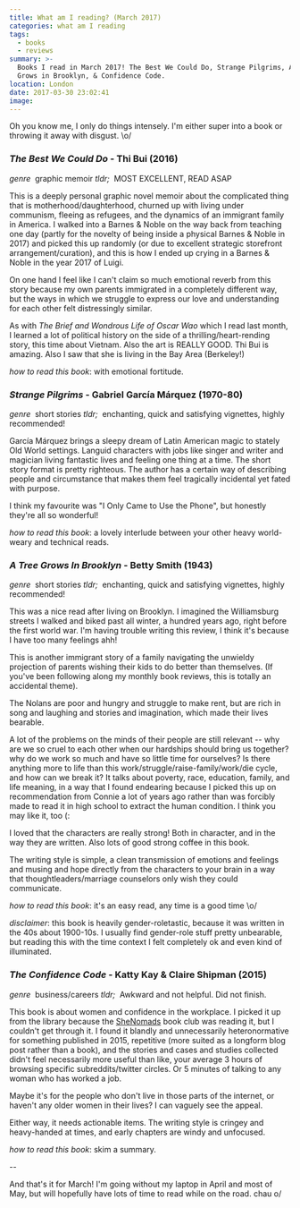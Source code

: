 ```yaml
---
title: What am I reading? (March 2017)
categories: what am I reading
tags:
  - books
  - reviews
summary: >-
  Books I read in March 2017! The Best We Could Do, Strange Pilgrims, A Tree
  Grows in Brooklyn, & Confidence Code.
location: London
date: 2017-03-30 23:02:41
image:
---
```



Oh you know me, I only do things intensely. I'm either super into a book or throwing it away with disgust. \o/

### _The Best We Could Do_ - Thi Bui (2016)

*genre*&nbsp; graphic memoir
*tldr;*&nbsp; MOST EXCELLENT, READ ASAP

This is a deeply personal graphic novel memoir about the complicated thing that is motherhood/daughterhood, churned up with living under communism, fleeing as refugees, and the dynamics of an immigrant family in America. I walked into a Barnes & Noble on the way back from teaching one day (partly for the novelty of being inside a physical Barnes & Noble in 2017) and picked this up randomly (or due to excellent strategic storefront arrangement/curation), and this is how I ended up crying in a Barnes & Noble in the year 2017 of Luigi.

On one hand I feel like I can't claim so much emotional reverb from this story because my own parents immigrated in a completely different way, but the ways in which we struggle to express our love and understanding for each other felt distressingly similar.

As with _The Brief and Wondrous Life of Oscar Wao_ which I read last month, I learned a lot of political history on the side of a thrilling/heart-rending story, this time about Vietnam. Also the art is REALLY GOOD. Thi Bui is amazing. Also I saw that she is living in the Bay Area (Berkeley!)

*how to read this book*: with emotional fortitude.


### _Strange Pilgrims_ - Gabriel García Márquez (1970-80)

*genre*&nbsp; short stories
*tldr;*&nbsp; enchanting, quick and satisfying vignettes, highly recommended!

García Márquez brings a sleepy dream of Latin American magic to stately Old World settings. Languid characters with jobs like singer and writer and magician living fantastic lives and feeling one thing at a time. The short story format is pretty righteous. The author has a certain way of describing people and circumstance that makes them feel tragically incidental yet fated with purpose.

I think my favourite was "I Only Came to Use the Phone", but honestly they're all so wonderful!

*how to read this book*: a lovely interlude between your other heavy world-weary and technical reads.


### _A Tree Grows In Brooklyn_ - Betty Smith (1943)

*genre*&nbsp; short stories
*tldr;*&nbsp; enchanting, quick and satisfying vignettes, highly recommended!

This was a nice read after living on Brooklyn. I imagined the Williamsburg streets I walked and biked past all winter, a hundred years ago, right before the first world war. I'm having trouble writing this review, I think it's because I have too many feelings ahh!

This is another immigrant story of a family navigating the unwieldy projection of parents wishing their kids to do better than themselves. (If you've been following along my monthly book reviews, this is totally an accidental theme).

The Nolans are poor and hungry and struggle to make rent, but are rich in song and laughing and stories and imagination, which made their lives bearable.

A lot of the problems on the minds of their people are still relevant -- why are we so cruel to each other when our hardships should bring us together? why do we work so much and have so little time for ourselves? Is there anything more to life than this work/struggle/raise-family/work/die cycle, and how can we break it? It talks about poverty, race, education, family, and life meaning, in a way that I found endearing because I picked this up on recommendation from Connie a lot of years ago rather than was forcibly made to read it in high school to extract the human condition. I think you may like it, too (:

I loved that the characters are really strong! Both in character, and in the way they are written. Also lots of good strong coffee in this book.

The writing style is simple, a clean transmission of emotions and feelings and musing and hope directly from the characters to your brain in a way that thoughtleaders/marriage counselors only wish they could communicate.

*how to read this book*: it's an easy read, any time is a good time \o/

*disclaimer*: this book is heavily gender-roletastic, because it was written in the 40s about 1900-10s. I usually find gender-role stuff pretty unbearable, but reading this with the time context I felt completely ok and even kind of illuminated.


### _The Confidence Code_ - Katty Kay & Claire Shipman (2015)

*genre*&nbsp; business/careers
*tldr;*&nbsp; Awkward and not helpful. Did not finish.

This book is about women and confidence in the workplace. I picked it up from the library because the [SheNomads](http://www.shenomads.com) book club was reading it, but I couldn't get through it. I found it blandly and unnecessarily heteronormative for something published in 2015, repetitive (more suited as a longform blog post rather than a book), and the stories and cases and studies collected didn't feel necessarily more useful than like, your average 3 hours of browsing specific subreddits/twitter circles. Or 5 minutes of talking to any woman who has worked a job.

Maybe it's for the people who don't live in those parts of the internet, or haven't any older women in their lives? I can vaguely see the appeal.

Either way, it needs actionable items. The writing style is cringey and heavy-handed at times, and early chapters are windy and unfocused.

*how to read this book*: skim a summary.

--

And that's it for March! I'm going without my laptop in April and most of May, but will hopefully have lots of time to read while on the road. chau o/
